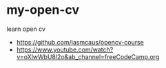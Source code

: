 # my-open-cv

learn open cv

- <https://github.com/jasmcaus/opencv-course>
- <https://www.youtube.com/watch?v=oXlwWbU8l2o&ab_channel=freeCodeCamp.org>
